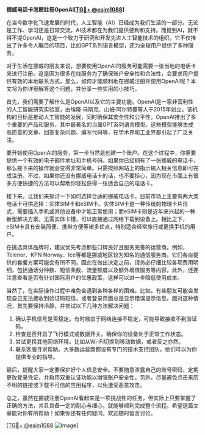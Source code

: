 **挪威电话卡怎麽註冊OpenAI[[TG💪+ @esim1088](https://t.me/s/esim1088)]**

在当今数字化飞速发展的时代，人工智能（AI）已经成为我们生活的一部分。无论是工作、学习还是日常交流，AI技术都在为我们提供便利和支持。而提到AI，就不得不提OpenAI，这是一个致力于研究和开发先进人工智能技术的组织。它不仅推出了许多令人瞩目的项目，比如GPT系列语言模型，还为全球用户提供了多种服务。

对于生活在挪威的朋友来说，想要使用OpenAI的服务可能需要一张当地的电话卡来进行注册。这是因为很多在线服务为了确保账户安全性和合法性，会要求用户提供有效的本地联系方式。那么，如何才能顺利地在挪威注册并使用OpenAI呢？本文将为你详细解答这个问题，并分享一些实用的小技巧。

首先，我们需要了解什么是OpenAI以及它的主要功能。OpenAI是一家非营利性的人工智能研究实验室，由埃隆·马斯克、山姆·阿尔特曼等人于2015年创立。该机构的目标是推动人工智能的发展，同时确保其安全性和公平性。OpenAI推出了多个重要的产品和服务，其中最著名的当属GPT系列语言模型。这些模型能够生成高质量的文章、回答复杂问题、编写代码等，在学术界和工业界都引起了广泛关注。

要开始使用OpenAI的服务，第一步当然是创建一个账户。在这个过程中，你需要提供一个有效的电子邮件地址和手机号码。如果你已经拥有了一张挪威的电话卡，那么接下来的操作就会变得非常简单。只需按照网站上的指示输入相关信息即可完成注册。不过，如果你还没有挪威电话卡的话，也不要担心，因为现在市面上有很多方便快捷的方法可以帮助你轻松获得一张适合自己的电话卡。

接下来，让我们来探讨一下如何选择合适的挪威电话卡。目前市场上主要有两大类电话卡可供选择：实体SIM卡和eSIM卡。实体SIM卡是一种传统的物理卡片形式，需要插入手机或其他设备中才能正常使用；而eSIM卡则是近年来兴起的一种新型解决方案，无需实体卡槽，可以直接通过网络下载到设备上。相比之下，eSIM卡具有安装简便、携带方便等诸多优点，特别适合经常旅行或更换手机的用户。

在挑选具体品牌时，建议优先考虑那些口碑良好且服务完善的运营商。例如，Telenor、KPN Norway、Ice等都是挪威地区较为知名的通信服务商。它们各自提供的套餐方案可能会有所不同，因此在做出决定之前，请务必仔细比较各项费用明细，包括通话分钟数、短信条数、流量额度以及额外增值服务等内容。此外，还要注意查看是否有针对国际用户的优惠政策，这样可以进一步降低使用成本。

当然了，在实际操作过程中难免会遇到各种各样的困难。比如，有些朋友可能会发现自己无法接收到验证码短信，或者登录页面总是显示错误提示信息。面对这种情况，首先要保持冷静，并尝试以下几种方法解决问题：

1. 确认手机信号是否稳定。有时候由于网络连接不稳定，可能导致接收不到验证码。
2. 检查是否开启了飞行模式或数据开关。确保你的设备处于正常工作状态。
3. 尝试更换其他网络环境。比如从Wi-Fi切换到移动数据，或者反之亦然。
4. 联系客服寻求帮助。大多数运营商都设有专门的技术支持团队，他们可以为你提供专业的指导。

最后，提醒大家一定要保护好个人信息安全。不要随意泄露自己的账号密码，定期更改登录凭证，并启用双重认证功能以增强账户安全性。另外，尽量避免点击来历不明的链接或下载不可信的应用程序，以免遭受恶意攻击。

总之，虽然在挪威注册OpenAI看起来是一项挑战性的任务，但实际上只要掌握了正确的方法，并且具备一定的耐心与细心，就能够顺利完成整个流程。希望这篇文章能对你有所帮助！如果你还有任何疑问，欢迎随时留言讨论。

[[TG💪+ @esim1088](https://t.me/s/esim1088) ![Image](https://i.postimg.cc/4NQfJmqS/Snipaste-2025-05-13-00-14-12.png)]